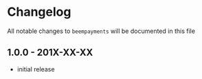 # Changelog

All notable changes to `beempayments` will be documented in this file

## 1.0.0 - 201X-XX-XX

- initial release
